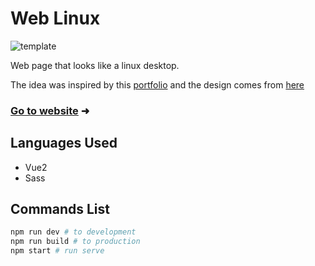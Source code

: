 # Web Linux

![template](https://repository-images.githubusercontent.com/365625035/63466480-d7a7-11eb-9938-9d96ed6376a9)

Web page that looks like a linux desktop.

The idea was inspired by this [portfolio](https://vivek9patel.github.io/) and the design comes from [here](https://github.com/drahenprofi/dotfiles)

### [Go to website](https://weblinux.netlify.app) &#x279c;

## Languages Used

- Vue2
- Sass

## Commands List

```sh
npm run dev # to development
npm run build # to production
npm start # run serve
```
